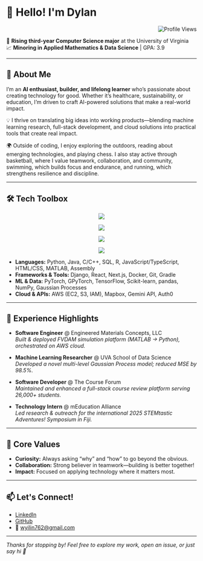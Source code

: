# 👋 Hello! I'm Dylan

<p align="right"><img src="https://komarev.com/ghpvc/?username=yilinw762&color=0e75b6&style=flat-square" alt="Profile Views"/></p>

🌱 **Rising third-year Computer Science major** at the University of Virginia  
📈 **Minoring in Applied Mathematics & Data Science** | GPA: 3.9

---

## 🚀 About Me

I’m an **AI enthusiast, builder, and lifelong learner** who’s passionate about creating technology for good. Whether it’s healthcare, sustainability, or education, I’m driven to craft AI-powered solutions that make a real-world impact.

💡 I thrive on translating big ideas into working products—blending machine learning research, full-stack development, and cloud solutions into practical tools that create real impact.

🌍 Outside of coding, I enjoy exploring the outdoors, reading about emerging technologies, and playing chess. I also stay active through basketball, where I value teamwork, collaboration, and community, swimming, which builds focus and endurance, and running, which strengthens resilience and discipline.

---

## 🛠️ Tech Toolbox

<p align="center">
  <img src="https://skillicons.dev/icons?i=python,java,cpp,c,r,js,ts,html,css,matlab,assembly" />
</p>
<p align="center">
  <img src="https://skillicons.dev/icons?i=django,react,nextjs,docker,git,gradle" />
</p>
<p align="center">
  <img src="https://skillicons.dev/icons?i=pytorch,tensorflow,sklearn,pandas,numpy" />
</p>
<p align="center">
  <img src="https://skillicons.dev/icons?i=aws" />
</p>

- **Languages:** Python, Java, C/C++, SQL, R, JavaScript/TypeScript, HTML/CSS, MATLAB, Assembly  
- **Frameworks & Tools:** Django, React, Next.js, Docker, Git, Gradle  
- **ML & Data:** PyTorch, GPyTorch, TensorFlow, Scikit-learn, pandas, NumPy, Gaussian Processes  
- **Cloud & APIs:** AWS (EC2, S3, IAM), Mapbox, Gemini API, Auth0

---

## 💼 Experience Highlights

- **Software Engineer** @ Engineered Materials Concepts, LLC  
  *Built & deployed FVDAM simulation platform (MATLAB → Python), orchestrated on AWS cloud.*

- **Machine Learning Researcher** @ UVA School of Data Science  
  *Developed a novel multi-level Gaussian Process model; reduced MSE by 98.5%.*

- **Software Developer** @ The Course Forum  
  *Maintained and enhanced a full-stack course review platform serving 26,000+ students.*

- **Technology Intern** @ mEducation Alliance  
  *Led research & outreach for the international 2025 STEMtastic Adventures! Symposium in Fiji.*

---

## 🌟 Core Values

- **Curiosity:** Always asking “why” and “how” to go beyond the obvious.
- **Collaboration:** Strong believer in teamwork—building is better together!
- **Impact:** Focused on applying technology where it matters most.

---

## 📫 Let's Connect!

- [LinkedIn](https://linkedin.com/in/yilinwang762)  
- [GitHub](https://github.com/yilinw762)  
- 📧 wyilin762@gmail.com

---

_Thanks for stopping by! Feel free to explore my work, open an issue, or just say hi 👋_
